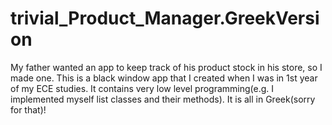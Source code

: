 # trivial_Product_Manager.GreekVersion
My father wanted an app to keep track of his product stock in his store, so I made one.
This is a black window app that I created when I was in 1st year of my ECE studies.
It contains very low level programming(e.g. I implemented myself list classes and their methods).
It is all in Greek(sorry for that)!

